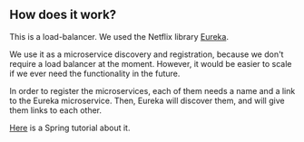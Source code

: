 ## How does it work?

This is a load-balancer. We used the Netflix library [Eureka](https://github.com/Netflix/eureka).

We use it as a microservice discovery and registration, because we don't require a load balancer at the moment. However,
it would be easier to scale if we ever need the functionality in the future.

In order to register the microservices, each of them needs a name and a link to the Eureka microservice. Then, Eureka
will discover them, and will give them links to each other.

[Here](https://spring.io/guides/gs/routing-and-filtering/) is a Spring tutorial about it.
